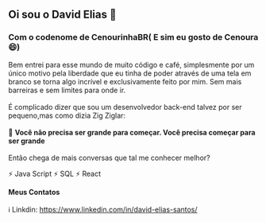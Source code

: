 ## Oi sou o David Elias 👋
### Com o codenome de CenourinhaBR( E sim eu gosto de Cenoura 😄)

Bem entrei para esse mundo de muito código e café, simplesmente por um único motivo pela liberdade que eu tinha de poder através de uma tela em branco se torna algo incrível e exclusivamente feito por mim. Sem mais barreiras e sem limites para onde ir.
<br>
<br>
É complicado dizer que sou um desenvolvedor back-end talvez por ser pequeno,mas como dizia Zig Ziglar:
<br>
<br>
💬  **Você não precisa ser grande para começar. Você precisa começar para ser grande**
<br>
<br>
Então chega de mais conversas que tal me conhecer melhor?

⚡ Java Script 
⚡ SQL
⚡ React 

**Meus Contatos**
<br>
<br>
ℹ️ Linkdin: <https://www.linkedin.com/in/david-elias-santos/>



<!--
**CenourinhaBR/CenourinhaBR** is a ✨ _special_ ✨ repository because its `README.md` (this file) appears on your GitHub profile.

Here are some ideas to get you started:

- 🔭 I’m currently working on ...
- 🌱 I’m currently learning ...
- 👯 I’m looking to collaborate on ...
- 🤔 I’m looking for help with ...
- 💬 Ask me about ...
- 📫 How to reach me: ...
- 😄 Pronouns: ...
- ⚡ Fun fact: ...
-->
